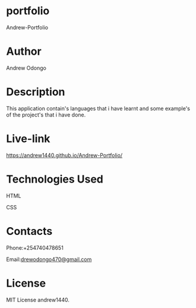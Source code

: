 # portfolio
Andrew-Portfolio

# Author
Andrew Odongo

# Description
This application contain's languages that i have learnt and some example's of the project's that i have done.

# Live-link
https://andrew1440.github.io/Andrew-Portfolio/

# Technologies Used

HTML

CSS

# Contacts

Phone:+254740478651

Email:drewodongo470@gmail.com

# License
MIT License andrew1440.
